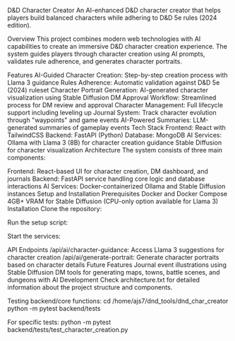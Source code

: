 D&D Character Creator
An AI-enhanced D&D character creator that helps players build balanced characters while adhering to D&D 5e rules (2024 edition).

Overview
This project combines modern web technologies with AI capabilities to create an immersive D&D character creation experience. The system guides players through character creation using AI prompts, validates rule adherence, and generates character portraits.

Features
AI-Guided Character Creation: Step-by-step creation process with Llama 3 guidance
Rules Adherence: Automatic validation against D&D 5e (2024) ruleset
Character Portrait Generation: AI-generated character visualization using Stable Diffusion
DM Approval Workflow: Streamlined process for DM review and approval
Character Management: Full lifecycle support including leveling up
Journal System: Track character evolution through "waypoints" and game events
AI-Powered Summaries: LLM-generated summaries of gameplay events
Tech Stack
Frontend: React with TailwindCSS
Backend: FastAPI (Python)
Database: MongoDB
AI Services:
Ollama with Llama 3 (8B) for character creation guidance
Stable Diffusion for character visualization
Architecture
The system consists of three main components:

Frontend: React-based UI for character creation, DM dashboard, and journals
Backend: FastAPI service handling core logic and database interactions
AI Services: Docker-containerized Ollama and Stable Diffusion instances
Setup and Installation
Prerequisites
Docker and Docker Compose
4GB+ VRAM for Stable Diffusion (CPU-only option available for Llama 3)
Installation
Clone the repository:

Run the setup script:

Start the services:

API Endpoints
/api/ai/character-guidance: Access Llama 3 suggestions for character creation
/api/ai/generate-portrait: Generate character portraits based on character details
Future Features
Journal event illustrations using Stable Diffusion
DM tools for generating maps, towns, battle scenes, and dungeons with AI
Development
Check architecture.txt for detailed information about the project structure and components.

Testing backend/core functions:
cd /home/ajs7/dnd_tools/dnd_char_creator
python -m pytest backend/tests

For specific tests:
python -m pytest backend/tests/test_character_creation.py